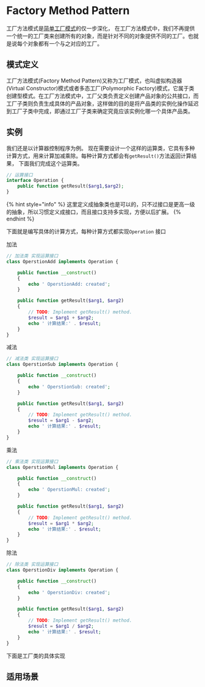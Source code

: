 # Factory Method Pattern

工厂方法模式是[简单工厂模式](https://php-design-patterns.gitbook.io/docs/~/edit/drafts/-LSmlduIgDLh7pftnXoj/simple-factory-pattern)的仅一步深化， 在工厂方法模式中，我们不再提供一个统一的工厂类来创建所有的对象，而是针对不同的对象提供不同的工厂。也就是说每个对象都有一个与之对应的工厂。

## 模式定义

工厂方法模式\(Factory Method Pattern\)又称为工厂模式，也叫虚拟构造器\(Virtual Constructor\)模式或者多态工厂\(Polymorphic Factory\)模式，它属于类创建型模式。在工厂方法模式中，工厂父类负责定义创建产品对象的公共接口，而工厂子类则负责生成具体的产品对象，这样做的目的是将产品类的实例化操作延迟到工厂子类中完成，即通过工厂子类来确定究竟应该实例化哪一个具体产品类。

## 实例

我们还是以计算器控制程序为例。 现在需要设计一个这样的运算类，它具有多种计算方式，用来计算加减乘除。每种计算方式都会有`getResult()`方法返回计算结果， 下面我们完成这个运算类。

 

```php
// 运算接口
interface Operation {
	public function getResult($arg1,$arg2);
}
```

{% hint style="info" %}
这里定义成抽象类也是可以的，只不过接口是更高一级的抽象，所以习惯定义成接口，而且接口支持多实现，方便以后扩展。
{% endhint %}

 下面就是编写具体的计算方式，每种计算方式都实现`Operation` 接口

加法

```php
// 加法类 实现运算接口
class OperstionAdd implements Operation {

    public function __construct()
    {
        echo ' OperstionAdd: created';
    }

    public function getResult($arg1, $arg2)
	{
		// TODO: Implement getResult() method.
		$result = $arg1 + $arg2;
		echo ' 计算结果:' . $result;
	}
}
```

减法

```php
// 减法类 实现运算接口
class OperstionSub implements Operation {

    public function __construct()
    {
        echo ' OperstionSub: created';
    }

    public function getResult($arg1, $arg2)
    {
        // TODO: Implement getResult() method.
        $result = $arg1 - $arg2;
        echo ' 计算结果:' . $result;
    }
}
```

乘法

```php
// 乘法类 实现运算接口
class OperstionMul implements Operation {

    public function __construct()
    {
        echo ' OperstionMul: created';
    }

    public function getResult($arg1, $arg2)
    {
        // TODO: Implement getResult() method.
        $result = $arg1 * $arg2;
        echo ' 计算结果:' . $result;
    }
}
```

除法

```php
// 除法类 实现运算接口
class OperstionDiv implements Operation {

    public function __construct()
    {
        echo ' OperstionDiv: created';
    }

    public function getResult($arg1, $arg2)
    {
        // TODO: Implement getResult() method.
        $result = $arg1 / $arg2;
        echo ' 计算结果:' . $result;
    }
}
```

 下面是工厂类的具体实现

## **适用场景**

